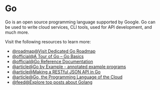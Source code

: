 # Go

Go is an open source programming language supported by Google. Go can be used to write cloud services, CLI tools, used for API development, and much more.

Visit the following resources to learn more:

- [@roadmap@Visit Dedicated Go Roadmap](https://roadmap.sh/golang)
- [@official@A Tour of Go – Go Basics](https://go.dev/tour/welcome/1)
- [@official@Go Reference Documentation](https://go.dev/doc/)
- [@article@Go by Example - annotated example programs](https://gobyexample.com/)
- [@article@Making a RESTful JSON API in Go](https://thenewstack.io/make-a-restful-json-api-go/)
- [@article@Go, the Programming Language of the Cloud](https://thenewstack.io/go-the-programming-language-of-the-cloud/)
- [@feed@Explore top posts about Golang](https://app.daily.dev/tags/golang?ref=roadmapsh)
